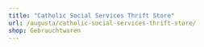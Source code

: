 ```yaml
---
title: "Catholic Social Services Thrift Store"
url: /augusta/catholic-social-services-thrift-store/
shop: Gebrauchtwaren
---
```

